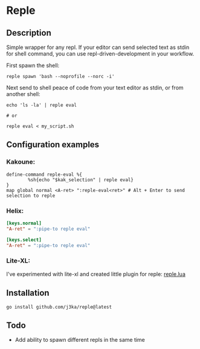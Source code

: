 # Reple

## Description
Simple wrapper for any repl. If your editor can send selected text as stdin for shell command, you can use repl-driven-development in your workflow.

First spawn the shell:

```shell
reple spawn 'bash --noprofile --norc -i'
```

Next send to shell peace of code from your text editor as stdin, or from another shell:
```shell
echo 'ls -la' | reple eval

# or

reple eval < my_script.sh
```

## Configuration examples
### Kakoune:
```shell
define-command reple-eval %{
        %sh{echo "$kak_selection" | reple eval}
}
map global normal <A-ret> ":reple-eval<ret>" # Alt + Enter to send selection to reple
```
### Helix:
```toml
[keys.normal]
"A-ret" = ":pipe-to reple eval"

[keys.select]
"A-ret" = ":pipe-to reple eval"
```
### Lite-XL:
I've experimented with lite-xl and created little plugin for reple: [reple.lua](https://github.com/j3ka/litexl-reple/blob/master/reple.lua)

## Installation
```shell
go install github.com/j3ka/reple@latest
```

## Todo
- Add ability to spawn different repls in the same time
